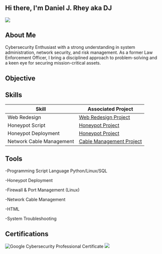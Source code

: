 ## Hi there, I'm Daniel J. Rhey aka DJ
<a href="https://www.linkedin.com/in/daniel-rhey-9894297a/"><img src="https://img.shields.io/badge/-LinkedIn-0072b1?&style=for-the-badge&logo=linkedin&logoColor=white" />

</a>

## About Me
Cybersecurity Enthusiast with a strong understanding in system administration, network security, and risk management. As a former Law Enforcement Officer, I bring a disciplined approach to problem-solving and a keen eye for securing mission-critical assets.

## Objective

## Skills

| Skill                                         | Associated Project         |
|-----------------------------------------------|----------------------------|
| Web Redesign    | [Web Redesign Project]() |
| Honeypot Script      | [Honeypot Project]()    |
| Honeypot Deployment     | [Honeypot Project]()    |
| Network Cable Management   | [Cable Management Project]() |

## Tools

-Programming Script Language Python/Linux/SQL

-Honeypot Deployment

-Firewall & Port Management (Linux)

-Network Cable Management

-HTML

-System Troubleshooting

## Certifications

<div>
  
<img src="https://img.shields.io/badge/Coursera-%230056D2.svg?style=for-the-badge&logo=Coursera&logoColor=white" alt="Google Cybersecurity Professional Certificate"/>
    <img src="https://img.shields.io/badge/-Security%2B-FF0000?&style=for-the-badge&logo=CompTIA&logoColor=white" />

  
</div>





<!--
**xrhey/xrhey** is a ✨ _special_ ✨ repository because its `README.md` (this file) appears on your GitHub profile.

Here are some ideas to get you started:

- 🔭 I’m currently working on ...
- 🌱 I’m currently learning ...
- 👯 I’m looking to collaborate on ...
- 🤔 I’m looking for help with ...
- 💬 Ask me about ...
- 📫 How to reach me: ...
- 😄 Pronouns: ...
- ⚡ Fun fact: ...
-->
